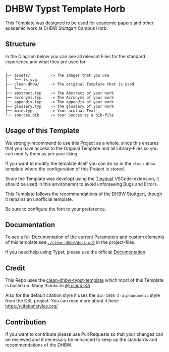 # DHBW Typst Template Horb
This Template was designed to be used for academic papers and other academic work at DHBW Stuttgart Campus Horb.

## Structure
In the Diagram below you can see all relevant Files for the standard experience and what they are used for

```
.
├── assets/         -> The Images that you use
│   └── ts.svg
├── clean-dhbw/     -> The original Template that is used
│   └── ...
├── abstract.typ    -> The Abstract of your work
├── acronyms.typ    -> The Acronyms of your work
├── appendix.typ    -> The appendix of your work
├── glossary.typ    -> the glossary of your work
├── main.typ        -> Your acutual Text
└── sources.bib     -> Your Souces as a bib-file
```
## Usage of this Template
We strongly recommend to use this Project as a whole, since this ensures that you have access to the Original Template and all Library-Files so you can modify them as per your liking.

If you want to modify the template itself you can do so in the `clean-dhbw` template where the configuration of this Project is stored.

Since the Template was developt using the [Tinymist](https://github.com/Myriad-Dreamin/tinymist) VSCode-extension, it should be used in this environemnt to avoid unforseeing Bugs and Errors.

This Template follows the recommendations of the DHBW Stuttgart, though it remains an unofficial template.

Be sure to configure the font to your preference.
## Documentation

To see a full Documentation of the current Parameters and custom elements of this template see [`./clean-dhbw/docs.pdf`](./clean-dhbw/docs/docs.pdf) in the project-files.

If you need help using Typst, please use the official [Documentation](https://typst.app/docs/).
## Credit
This Repo uses the [clean-dhbw-typst-template](https://github.com/roland-KA/clean-dhbw-typst-template)
which most of this Template is based on. Many thanks to [@roland-KA](https://github.com/roland-KA).

Also for the default citation style it uses the `din-1505-2-alphanumeric` style from the CSL project. You can read more about it here: https://citationstyles.org/


## Contribution
If you want to contribute please use Pull Requests so that your changes can be reviewed and if necessary be enhanced to keep up the standards and recommendations of the DHBW.

